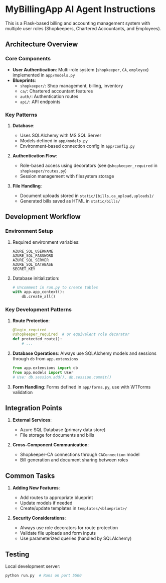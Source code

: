 # MyBillingApp AI Agent Instructions

This is a Flask-based billing and accounting management system with multiple user roles (Shopkeepers, Chartered Accountants, and Employees).

## Architecture Overview

### Core Components
- **User Authentication**: Multi-role system (`shopkeeper`, `CA`, `employee`) implemented in `app/models.py`
- **Blueprints**:
  - `shopkeeper/`: Shop management, billing, inventory
  - `ca/`: Chartered accountant features
  - `auth/`: Authentication routes
  - `api/`: API endpoints

### Key Patterns
1. **Database**:
   - Uses SQLAlchemy with MS SQL Server
   - Models defined in `app/models.py`
   - Environment-based connection config in `app/config.py`

2. **Authentication Flow**:
   - Role-based access using decorators (see `@shopkeeper_required` in `shopkeeper/routes.py`)
   - Session management with filesystem storage

3. **File Handling**:
   - Document uploads stored in `static/{bills,ca_upload,uploads}/`
   - Generated bills saved as HTML in `static/bills/`

## Development Workflow

### Environment Setup
1. Required environment variables:
   ```
   AZURE_SQL_USERNAME
   AZURE_SQL_PASSWORD
   AZURE_SQL_SERVER
   AZURE_SQL_DATABASE
   SECRET_KEY
   ```

2. Database initialization:
   ```python
   # Uncomment in run.py to create tables
   with app.app_context():
       db.create_all()
   ```

### Key Development Patterns

1. **Route Protection**:
   ```python
   @login_required
   @shopkeeper_required  # or equivalent role decorator
   def protected_route():
       # ...
   ```

2. **Database Operations**:
   Always use SQLAlchemy models and sessions through `db` from `app.extensions`
   ```python
   from app.extensions import db
   from app.models import User
   # Use: db.session.add(), db.session.commit()
   ```

3. **Form Handling**:
   Forms defined in `app/forms.py`, use with WTForms validation

## Integration Points

1. **External Services**:
   - Azure SQL Database (primary data store)
   - File storage for documents and bills

2. **Cross-Component Communication**:
   - Shopkeeper-CA connections through `CAConnection` model
   - Bill generation and document sharing between roles

## Common Tasks

1. **Adding New Features**:
   - Add routes to appropriate blueprint
   - Update models if needed
   - Create/update templates in `templates/<blueprint>/`

2. **Security Considerations**:
   - Always use role decorators for route protection
   - Validate file uploads and form inputs
   - Use parameterized queries (handled by SQLAlchemy)

## Testing

Local development server:
```bash
python run.py  # Runs on port 5500
```
